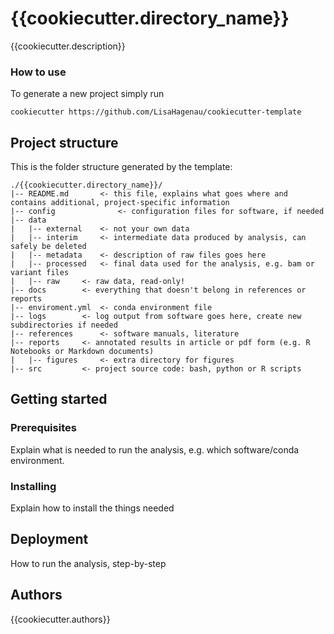 # {{cookiecutter.directory_name}}
{{cookiecutter.description}}

### How to use 
To generate a new project simply run

```cookiecutter https://github.com/LisaHagenau/cookiecutter-template```

## Project structure
This is the folder structure generated by the template:

```
./{{cookiecutter.directory_name}}/
|-- README.md		<- this file, explains what goes where and contains additional, project-specific information
|-- config           	<- configuration files for software, if needed
|-- data		
|   |-- external	<- not your own data
|   |-- interim		<- intermediate data produced by analysis, can safely be deleted
|   |-- metadata	<- description of raw files goes here
|   |-- processed	<- final data used for the analysis, e.g. bam or variant files
|   |-- raw		<- raw data, read-only!
|-- docs		<- everything that doesn't belong in references or reports
|-- enviroment.yml	<- conda environment file
|-- logs		<- log output from software goes here, create new subdirectories if needed
|-- references		<- software manuals, literature 
|-- reports		<- annotated results in article or pdf form (e.g. R Notebooks or Markdown documents)
|   |-- figures		<- extra directory for figures
|-- src			<- project source code: bash, python or R scripts
```

## Getting started

### Prerequisites
Explain what is needed to run the analysis, e.g. which software/conda environment. 

### Installing
Explain how to install the things needed

## Deployment
How to run the analysis, step-by-step

## Authors
{{cookiecutter.authors}}


